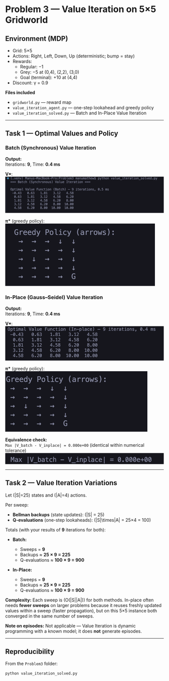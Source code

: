# Problem 3 — Value Iteration on 5×5 Gridworld

## Environment (MDP)

- Grid: 5×5
- Actions: Right, Left, Down, Up (deterministic; bump = stay)
- Rewards:
  - Regular: −1
  - Grey: −5 at (0,4), (2,2), (3,0)
  - Goal (terminal): +10 at (4,4)
- Discount: γ = 0.9

**Files included**

- `gridworld.py` — reward map
- `value_iteration_agent.py` — one-step lookahead and greedy policy
- `value_iteration_solved.py` — Batch and In-Place Value Iteration

---

## Task 1 — Optimal Values and Policy

### Batch (Synchronous) Value Iteration

**Output:**  
Iterations: **9**, Time: **0.4 ms**

**V\***:
![Optimal_value_function_batch](<./screenshots/Optimal_value_function(batch).png>)

**π\*** (greedy policy):
![greedy_policy_batch](<./screenshots/pi(batch).png>)

### In-Place (Gauss–Seidel) Value Iteration

**Output:**  
Iterations: **9**, Time: **0.4 ms**

**V\***:
![Optimal_value_function_batch](./screenshots/Optimal_value_function_in_place.png)

**π\*** (greedy policy):
![greedy_policy_batch](<./screenshots/pi(inplace).png>)

**Equivalence check:**  
`Max |V_batch - V_inplace| = 0.000e+00` (identical within numerical tolerance)
![equivalence](./screenshots/equivalence.png)

---

## Task 2 — Value Iteration Variations

Let \(|S|=25\) states and \(|A|=4\) actions.

Per sweep:

- **Bellman backups** (state updates): \(|S| = 25\)
- **Q-evaluations** (one-step lookaheads): \(|S|\times|A| = 25×4 = 100\)

Totals (with your results of **9** iterations for both):

- **Batch:**

  - Sweeps = **9**
  - Backups ≈ **25 × 9 = 225**
  - Q-evaluations ≈ **100 × 9 = 900**

- **In-Place:**
  - Sweeps = **9**
  - Backups ≈ **25 × 9 = 225**
  - Q-evaluations ≈ **100 × 9 = 900**

**Complexity:** Each sweep is \(O(|S||A|)\) for both methods. In-place often needs **fewer sweeps** on larger problems because it reuses freshly updated values within a sweep (faster propagation), but on this 5×5 instance both converged in the same number of sweeps.

**Note on episodes:** Not applicable — Value Iteration is dynamic programming with a known model; it does **not** generate episodes.

---

## Reproducibility

From the `Problem3` folder:

```bash
python value_iteration_solved.py
```
